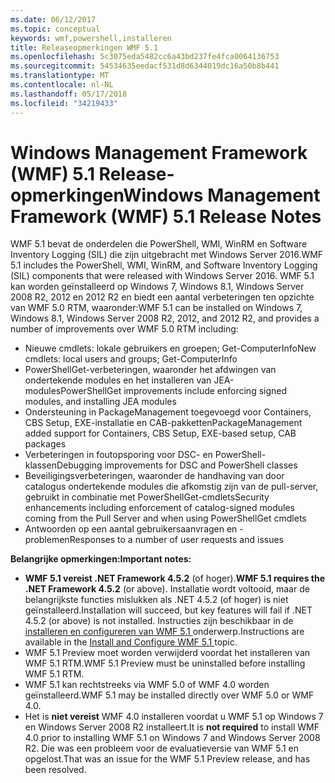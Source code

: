 ```yaml
---
ms.date: 06/12/2017
ms.topic: conceptual
keywords: wmf,powershell,installeren
title: Releaseopmerkingen WMF 5.1
ms.openlocfilehash: 5c3075eda5482cc6a43bd237fe4fca0064136753
ms.sourcegitcommit: 54534635eedacf531d8d6344019dc16a50b8b441
ms.translationtype: MT
ms.contentlocale: nl-NL
ms.lasthandoff: 05/17/2018
ms.locfileid: "34219433"
---
```

# <a name="windows-management-framework-wmf-51-release-notes"></a><span data-ttu-id="af00f-103">Windows Management Framework (WMF) 5.1 Release-opmerkingen</span><span class="sxs-lookup"><span data-stu-id="af00f-103">Windows Management Framework (WMF) 5.1 Release Notes</span></span> #

<span data-ttu-id="af00f-104">WMF 5.1 bevat de onderdelen die PowerShell, WMI, WinRM en Software Inventory Logging (SIL) die zijn uitgebracht met Windows Server 2016.</span><span class="sxs-lookup"><span data-stu-id="af00f-104">WMF 5.1 includes the PowerShell, WMI, WinRM, and Software Inventory Logging (SIL) components that were released with Windows Server 2016.</span></span>
<span data-ttu-id="af00f-105">WMF 5.1 kan worden geïnstalleerd op Windows 7, Windows 8.1, Windows Server 2008 R2, 2012 en 2012 R2 en biedt een aantal verbeteringen ten opzichte van WMF 5.0 RTM, waaronder:</span><span class="sxs-lookup"><span data-stu-id="af00f-105">WMF 5.1 can be installed on Windows 7, Windows 8.1, Windows Server 2008 R2, 2012, and 2012 R2, and provides a number of improvements over WMF 5.0 RTM including:</span></span>

- <span data-ttu-id="af00f-106">Nieuwe cmdlets: lokale gebruikers en groepen; Get-ComputerInfo</span><span class="sxs-lookup"><span data-stu-id="af00f-106">New cmdlets: local users and groups; Get-ComputerInfo</span></span>
- <span data-ttu-id="af00f-107">PowerShellGet-verbeteringen, waaronder het afdwingen van ondertekende modules en het installeren van JEA-modules</span><span class="sxs-lookup"><span data-stu-id="af00f-107">PowerShellGet improvements include enforcing signed modules, and installing JEA modules</span></span>
- <span data-ttu-id="af00f-108">Ondersteuning in PackageManagement toegevoegd voor Containers, CBS Setup, EXE-installatie en CAB-pakketten</span><span class="sxs-lookup"><span data-stu-id="af00f-108">PackageManagement added support for Containers, CBS Setup, EXE-based setup, CAB packages</span></span>
- <span data-ttu-id="af00f-109">Verbeteringen in foutopsporing voor DSC- en PowerShell-klassen</span><span class="sxs-lookup"><span data-stu-id="af00f-109">Debugging improvements for DSC and PowerShell classes</span></span>
- <span data-ttu-id="af00f-110">Beveiligingsverbeteringen, waaronder de handhaving van door catalogus ondertekende modules die afkomstig zijn van de pull-server, gebruikt in combinatie met PowerShellGet-cmdlets</span><span class="sxs-lookup"><span data-stu-id="af00f-110">Security enhancements including enforcement of catalog-signed modules coming from the Pull Server and when using PowerShellGet cmdlets</span></span>
- <span data-ttu-id="af00f-111">Antwoorden op een aantal gebruikersaanvragen en -problemen</span><span class="sxs-lookup"><span data-stu-id="af00f-111">Responses to a number of user requests and issues</span></span>

<span data-ttu-id="af00f-112">**Belangrijke opmerkingen:**</span><span class="sxs-lookup"><span data-stu-id="af00f-112">**Important notes:**</span></span>

- <span data-ttu-id="af00f-113">**WMF 5.1 vereist .NET Framework 4.5.2** (of hoger).</span><span class="sxs-lookup"><span data-stu-id="af00f-113">**WMF 5.1 requires the .NET Framework 4.5.2** (or above).</span></span> <span data-ttu-id="af00f-114">Installatie wordt voltooid, maar de belangrijkste functies mislukken als .NET 4.5.2 (of hoger) is niet geïnstalleerd.</span><span class="sxs-lookup"><span data-stu-id="af00f-114">Installation will succeed, but key features will fail if .NET 4.5.2 (or above) is not installed.</span></span> <span data-ttu-id="af00f-115">Instructies zijn beschikbaar in de [installeren en configureren van WMF 5.1 ](https://msdn.microsoft.com/powershell/wmf/5.1/install-configure) onderwerp.</span><span class="sxs-lookup"><span data-stu-id="af00f-115">Instructions are available in the [Install and Configure WMF 5.1 ](https://msdn.microsoft.com/powershell/wmf/5.1/install-configure) topic.</span></span>
- <span data-ttu-id="af00f-116">WMF 5.1 Preview moet worden verwijderd voordat het installeren van WMF 5.1 RTM.</span><span class="sxs-lookup"><span data-stu-id="af00f-116">WMF 5.1 Preview must be uninstalled before installing WMF 5.1 RTM.</span></span>
- <span data-ttu-id="af00f-117">WMF 5.1 kan rechtstreeks via WMF 5.0 of WMF 4.0 worden geïnstalleerd.</span><span class="sxs-lookup"><span data-stu-id="af00f-117">WMF 5.1 may be installed directly over WMF 5.0 or WMF 4.0.</span></span>
- <span data-ttu-id="af00f-118">Het is __niet vereist__ WMF 4.0 installeren voordat u WMF 5.1 op Windows 7 en Windows Server 2008 R2 installeert.</span><span class="sxs-lookup"><span data-stu-id="af00f-118">It is __not required__ to install WMF 4.0 prior to installing WMF 5.1 on Windows 7 and Windows Server 2008 R2.</span></span> <span data-ttu-id="af00f-119">Die was een probleem voor de evaluatieversie van WMF 5.1 en opgelost.</span><span class="sxs-lookup"><span data-stu-id="af00f-119">That was an issue for the WMF 5.1 Preview release, and has been resolved.</span></span>
